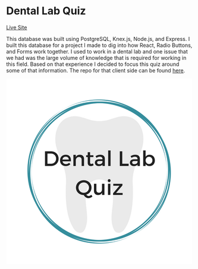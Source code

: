 # Dental Lab Quiz
[Live Site](http://dentallabquiz.surge.sh/)

This database was built using PostgreSQL, Knex.js, Node.js, and Express. I built this database for a project I made to dig into how React, Radio Buttons, and Forms work together. I used to work in a dental lab and one issue that we had was the large volume of knowledge that is required for working in this field. Based on that experience I decided to focus this quiz around some of that information. The repo for that client side can be found [here](https://github.com/lnchapin/dentalClient-).

![Dental Lab Quiz Logo](https://github.com/lnchapin/dentalClient-/blob/master/dentallab/public/img/dentalLabQuiz.png)
